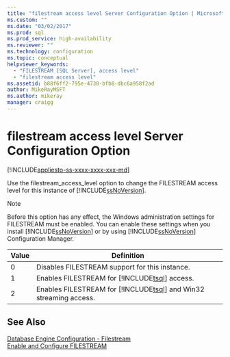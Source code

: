 ```yaml
---
title: "filestream access level Server Configuration Option | Microsoft Docs"
ms.custom: ""
ms.date: "03/02/2017"
ms.prod: sql
ms.prod_service: high-availability
ms.reviewer: ""
ms.technology: configuration
ms.topic: conceptual
helpviewer_keywords: 
  - "FILESTREAM [SQL Server], access level"
  - "filestream access level"
ms.assetid: b88f6ff2-795e-4730-bfb8-dbc6a958f2ad
author: MikeRayMSFT
ms.author: mikeray
manager: craigg
---
```

# filestream access level Server Configuration Option
[!INCLUDE[appliesto-ss-xxxx-xxxx-xxx-md](../../includes/appliesto-ss-xxxx-xxxx-xxx-md.md)]

  Use the filestream_access_level option to change the FILESTREAM access level for this instance of [!INCLUDE[ssNoVersion](../../includes/ssnoversion-md.md)].  
  
> [!NOTE]  
>  Before this option has any effect, the Windows administration settings for FILESTREAM must be enabled. You can enable these settings when you install [!INCLUDE[ssNoVersion](../../includes/ssnoversion-md.md)] or by using [!INCLUDE[ssNoVersion](../../includes/ssnoversion-md.md)] Configuration Manager.  
  
|Value|Definition|  
|-----------|----------------|  
|0|Disables FILESTREAM support for this instance.|  
|1|Enables FILESTREAM for [!INCLUDE[tsql](../../includes/tsql-md.md)] access.|  
|2|Enables FILESTREAM for [!INCLUDE[tsql](../../includes/tsql-md.md)] and Win32 streaming access.|  
  
## See Also  
 [Database Engine Configuration - Filestream](http://msdn.microsoft.com/library/641a10a1-ae52-4d26-8f1c-a032a4aeff02)   
 [Enable and Configure FILESTREAM](../../relational-databases/blob/enable-and-configure-filestream.md)  
  
  
